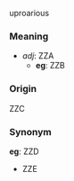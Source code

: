 uproarious
### Meaning
+ _adj_: ZZA
    + __eg__: ZZB

### Origin

ZZC

### Synonym

__eg__: ZZD

+ ZZE


